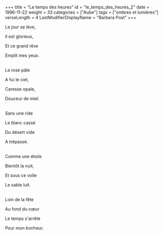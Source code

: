 +++
title = "Le temps des heures"
id = "le_temps_des_heures_2"
date = 1996-11-22
weight = 33
categories = ["Aube"]
tags = ["ombres et lumières"]
verseLength = 4
LastModifierDisplayName = "Barbara Post"
+++

Le jour se lève,

Il est glorieux,

Et ce grand rêve

Emplit mes yeux.

 \
Le rose pâle

A fui le ciel,

Caresse opale,

Douceur de miel.

 \
Sans une ride

Le blanc cassé

Du désert vide

A trépassé.

 \
Comme une étoile

Bientôt la nuit,

Et sous ce voile

Le sable luit.

 \
Loin de la fête

Au fond du cœur

Le temps s'arrête

Pour mon bonheur.
